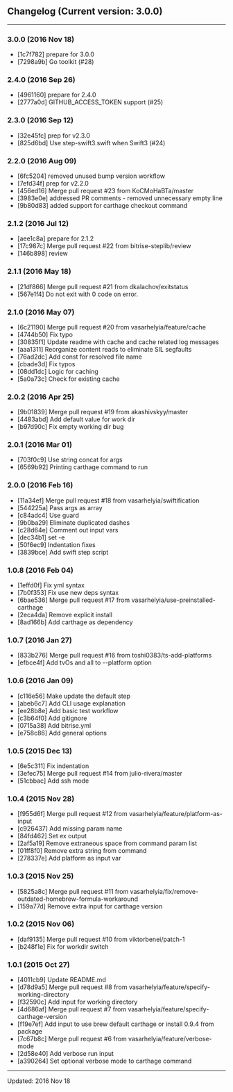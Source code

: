 ## Changelog (Current version: 3.0.0)

-----------------

### 3.0.0 (2016 Nov 18)

* [1c7f782] prepare for 3.0.0
* [7298a9b] Go toolkit (#28)

### 2.4.0 (2016 Sep 26)

* [4961160] prepare for 2.4.0
* [2777a0d] GITHUB_ACCESS_TOKEN support (#25)

### 2.3.0 (2016 Sep 12)

* [32e45fc] prep for v2.3.0
* [825d6bd] Use step-swift3.swift when Swift3 (#24)

### 2.2.0 (2016 Aug 09)

* [6fc5204] removed unused bump version workflow
* [7efd34f] prep for v2.2.0
* [456ed16] Merge pull request #23 from KoCMoHaBTa/master
* [3983e0e] addressed PR comments - removed unnecessary empty line
* [9b80d83] added support for carthage checkout command

### 2.1.2 (2016 Jul 12)

* [aee1c8a] prepare for 2.1.2
* [17c987c] Merge pull request #22 from bitrise-steplib/review
* [146b898] review

### 2.1.1 (2016 May 18)

* [21df866] Merge pull request #21 from dkalachov/exitstatus
* [567e1f4] Do not exit with 0 code on error.

### 2.1.0 (2016 May 07)

* [6c21190] Merge pull request #20 from vasarhelyia/feature/cache
* [4744b50] Fix typo
* [30835f1] Update readme with cache and cache related log messages
* [aaa1311] Reorganize content reads to eliminate SIL segfaults
* [76ad2dc] Add const for resolved file name
* [cbade3d] Fix typos
* [08dd1dc] Logic for caching
* [5a0a73c] Check for existing cache

### 2.0.2 (2016 Apr 25)

* [9b01839] Merge pull request #19 from akashivskyy/master
* [4483abd] Add default value for work dir
* [b97d90c] Fix empty working dir bug

### 2.0.1 (2016 Mar 01)

* [703f0c9] Use string concat for args
* [6569b92] Printing carthage command to run

### 2.0.0 (2016 Feb 16)

* [11a34ef] Merge pull request #18 from vasarhelyia/swiftification
* [544225a] Pass args as array
* [c84adc4] Use guard
* [9b0ba29] Eliminate duplicated dashes
* [c28d64e] Comment out input vars
* [dec34b1] set -e
* [50f6ec9] Indentation fixes
* [3839bce] Add swift step script

### 1.0.8 (2016 Feb 04)

* [1effd0f] Fix yml syntax
* [7b0f353] Fix use new deps syntax
* [6bae536] Merge pull request #17 from vasarhelyia/use-preinstalled-carthage
* [2eca4da] Remove explicit install
* [8ad166b] Add carthage as dependency

### 1.0.7 (2016 Jan 27)

* [833b276] Merge pull request #16 from toshi0383/ts-add-platforms
* [efbce4f] Add tvOs and all to --platform option

### 1.0.6 (2016 Jan 09)

* [c116e56] Make update the default step
* [abeb6c7] Add CLI usage explanation
* [ee28b8e] Add basic test workflow
* [c3b64f0] Add gitignore
* [0715a38] Add bitrise.yml
* [e758c86] Add general options

### 1.0.5 (2015 Dec 13)

* [6e5c311] Fix indentation
* [3efec75] Merge pull request #14 from julio-rivera/master
* [51cbbac] Add ssh mode

### 1.0.4 (2015 Nov 28)

* [f955d6f] Merge pull request #12 from vasarhelyia/feature/platform-as-input
* [c926437] Add missing param name
* [84fd462] Set ex output
* [2af5a19] Remove extraneous space from command param list
* [01ff8f0] Remove extra string from command
* [278337e] Add platform as input var

### 1.0.3 (2015 Nov 25)

* [5825a8c] Merge pull request #11 from vasarhelyia/fix/remove-outdated-homebrew-formula-workaround
* [159a77d] Remove extra input for carthage version

### 1.0.2 (2015 Nov 06)

* [daf9135] Merge pull request #10 from viktorbenei/patch-1
* [b248f1e] Fix for workdir switch

### 1.0.1 (2015 Oct 27)

* [4011cb9] Update README.md
* [d78d9a5] Merge pull request #8 from vasarhelyia/feature/specify-working-directory
* [f32590c] Add input for working directory
* [4d686af] Merge pull request #7 from vasarhelyia/feature/specify-carthage-version
* [f19e7ef] Add input to use brew default carthage or install 0.9.4 from package
* [7c67b8c] Merge pull request #6 from vasarhelyia/feature/verbose-mode
* [2d58e40] Add verbose run input
* [a390264] Set optional verbose mode to carthage command

-----------------

Updated: 2016 Nov 18